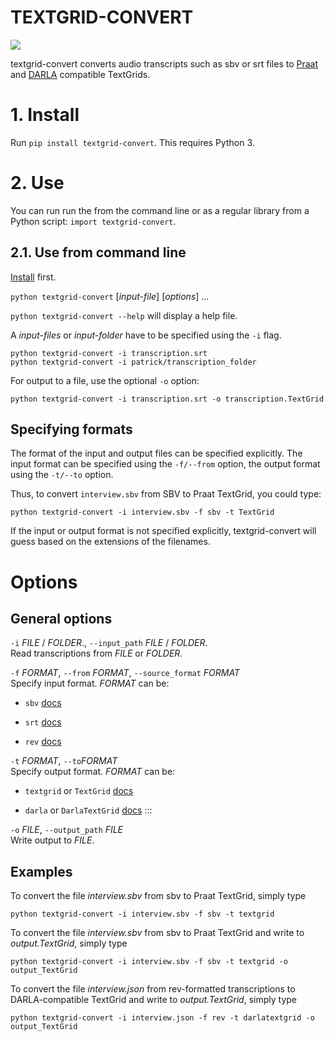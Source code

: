 # TEXTGRID-CONVERT

![](https://github.com/patrickschu/textgrid-convert/workflows/Python%20package/badge.svg)

textgrid-convert converts audio transcripts such as sbv or srt files to
[Praat]() and [DARLA]() compatible TextGrids.

# 1\. Install

Run `pip install textgrid-convert`. This requires Python 3.

# 2\. Use

You can run run the from the command line or as a regular library from a
Python script: `import textgrid-convert`.

## 2.1. Use from command line

[Install]() first.

`python textgrid-convert` \[*input-file*\] \[*options*\] …

`python textgrid-convert --help` will display a help file.

A *input-files* or *input-folder* have to be specified using the `-i`
flag.

    python textgrid-convert -i transcription.srt
    python textgrid-convert -i patrick/transcription_folder

For output to a file, use the optional `-o` option:

    python textgrid-convert -i transcription.srt -o transcription.TextGrid 

## Specifying formats

The format of the input and output files can be specified explicitly.
The input format can be specified using the `-f/--from` option, the
output format using the `-t/--to` option.

Thus, to convert `interview.sbv` from SBV to Praat TextGrid, you could
type:

    python textgrid-convert -i interview.sbv -f sbv -t TextGrid

If the input or output format is not specified explicitly,
textgrid-convert will guess based on the extensions of the filenames.

# Options

## General options

`-i` *FILE* / *FOLDER*., `--input_path` *FILE* / *FOLDER*.  
Read transcriptions from *FILE* or *FOLDER*.

`-f` *FORMAT*, `--from` *FORMAT*, `--source_format` *FORMAT*  
Specify input format. *FORMAT* can be:

  - `sbv` [docs]()

  - `srt` [docs]()

  - `rev` [docs]()

`-t` *FORMAT*, `--to`*FORMAT*  
Specify output format. *FORMAT* can be:

  - `textgrid` or `TextGrid` [docs]()

  - `darla` or `DarlaTextGrid` [docs]() :::

`-o` *FILE*, `--output_path` *FILE*  
Write output to *FILE*.

## Examples

To convert the file *interview.sbv* from sbv to Praat TextGrid, simply
type

    python textgrid-convert -i interview.sbv -f sbv -t textgrid

To convert the file *interview.sbv* from sbv to Praat TextGrid and write
to *output.TextGrid*, simply type

    python textgrid-convert -i interview.sbv -f sbv -t textgrid -o output_TextGrid

To convert the file *interview.json* from rev-formatted transcriptions
to DARLA-compatible TextGrid and write to *output.TextGrid*, simply type

    python textgrid-convert -i interview.json -f rev -t darlatextgrid -o output_TextGrid
